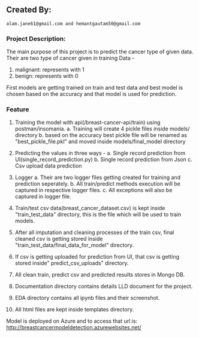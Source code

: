 <!-- ABOUT THE PROJECT -->
## Created By:
 	alam.jane61@gmail.com and hemantgautam50@gmail.com


<!-- ABOUT THE PROJECT -->
### Project Description:

The main purpose of this project is to predict the cancer type of given data.
Their are two type of cancer given in training Data - 
1. malignant: represents with 1
2. benign: represents with 0

First models are getting trained on train and test data and best model is chosen based on the accuracy and that model is used for prediction.

### Feature
1. Training the model with api(/breast-cancer-api/train) using postman/insomania.
		a. Training will create 4 pickle files inside models/ directory
		b. based on the accuracy best pickle file will be renamed as "best_pickle_file.pkl" and moved inside models/final_model directory

2. Predicting the values in three ways - 
		a. Single record prediction from UI(single_record_prediction.py)
		b. Single record prediction from Json
		c. Csv upload data prediction

3. Logger
	a. Their are two logger files getting created for training and prediction seperately.
	b. All train/predict methods execution will be captured in respective logger files.
	c. All exceptions will also be captured in logger file.

4. Train/test csv data(breast_cancer_dataset.csv) is kept inside "train_test_data" directory, this is the file which will be used to train models.

5. After all imputation and cleaning processes of the train csv, final cleaned csv is getting stored inside "train_test_data/final_data_for_model" directory.

6. If csv is getting uploaded for prediction from UI, that csv is getting stored inside" predict_csv_uploads" directory.

7. All clean train, predict csv and predicted results stores in Mongo DB.

8. Documentation directory contains details LLD document for the project.

9. EDA directory contains all ipynb files and their screenshot.

10. All html files are kept inside templates directory.

Model is deployed on Azure and to access that url is:
http://breastcancermodeldetection.azurewebsites.net/

